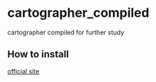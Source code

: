 # cartographer_compiled
cartographer compiled for further study

## How to install
[official site](https://google-cartographer.readthedocs.io/en/latest/)
